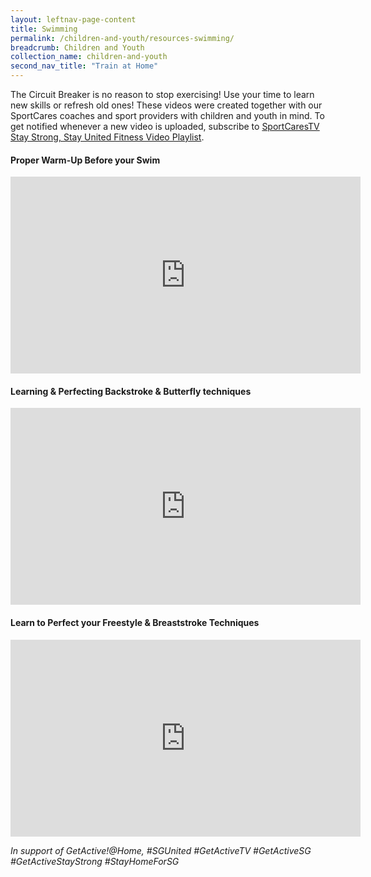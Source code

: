 ```yaml
---
layout: leftnav-page-content
title: Swimming
permalink: /children-and-youth/resources-swimming/
breadcrumb: Children and Youth
collection_name: children-and-youth
second_nav_title: "Train at Home"
---
```


The Circuit Breaker is no reason to stop exercising! Use your time to learn new skills or refresh old ones! These videos were created together with our SportCares coaches and sport providers with children and youth in mind. 
To get notified whenever a new video is uploaded, subscribe to [SportCaresTV Stay Strong, Stay United Fitness Video Playlist](https://www.youtube.com/playlist?list=PLcB7q5Kh1WQp429yGtLz9sApMMJVkysNR).

#### Proper Warm-Up Before your Swim
<iframe width="560" height="315" src="https://www.youtube.com/embed/dViqsX7ezkc" frameborder="0" allow="accelerometer; autoplay; encrypted-media; gyroscope; picture-in-picture" allowfullscreen></iframe>

#### Learning & Perfecting Backstroke & Butterfly techniques
<iframe width="560" height="315" src="https://www.youtube.com/embed/9fX_l-8Y3kw" frameborder="0" allow="accelerometer; autoplay; encrypted-media; gyroscope; picture-in-picture" allowfullscreen></iframe>

#### Learn to Perfect your Freestyle & Breaststroke Techniques
<iframe width="560" height="315" src="https://www.youtube.com/embed/oF6xnZ8BLB0" frameborder="0" allow="accelerometer; autoplay; encrypted-media; gyroscope; picture-in-picture" allowfullscreen></iframe>

*In support of GetActive!@Home, #SGUnited #GetActiveTV #GetActiveSG #GetActiveStayStrong #StayHomeForSG*
